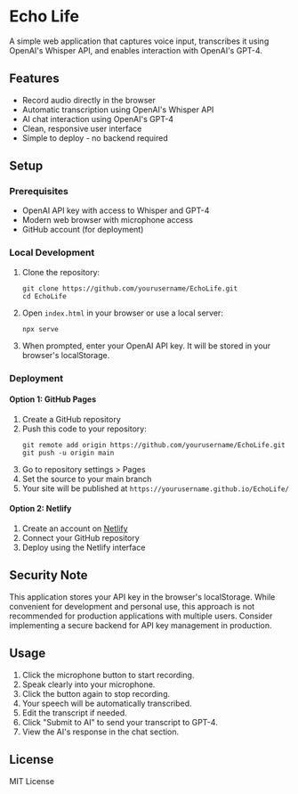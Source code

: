 # Echo Life

A simple web application that captures voice input, transcribes it using OpenAI's Whisper API, and enables interaction with OpenAI's GPT-4.

## Features

- Record audio directly in the browser
- Automatic transcription using OpenAI's Whisper API
- AI chat interaction using OpenAI's GPT-4
- Clean, responsive user interface
- Simple to deploy - no backend required

## Setup

### Prerequisites

- OpenAI API key with access to Whisper and GPT-4
- Modern web browser with microphone access
- GitHub account (for deployment)

### Local Development

1. Clone the repository:
   ```
   git clone https://github.com/yourusername/EchoLife.git
   cd EchoLife
   ```

2. Open `index.html` in your browser or use a local server:
   ```
   npx serve
   ```

3. When prompted, enter your OpenAI API key. It will be stored in your browser's localStorage.

### Deployment

#### Option 1: GitHub Pages

1. Create a GitHub repository
2. Push this code to your repository:
   ```
   git remote add origin https://github.com/yourusername/EchoLife.git
   git push -u origin main
   ```
3. Go to repository settings > Pages
4. Set the source to your main branch
5. Your site will be published at `https://yourusername.github.io/EchoLife/`

#### Option 2: Netlify

1. Create an account on [Netlify](https://www.netlify.com/)
2. Connect your GitHub repository
3. Deploy using the Netlify interface

## Security Note

This application stores your API key in the browser's localStorage. While convenient for development and personal use, this approach is not recommended for production applications with multiple users. Consider implementing a secure backend for API key management in production.

## Usage

1. Click the microphone button to start recording.
2. Speak clearly into your microphone.
3. Click the button again to stop recording.
4. Your speech will be automatically transcribed.
5. Edit the transcript if needed.
6. Click "Submit to AI" to send your transcript to GPT-4.
7. View the AI's response in the chat section.

## License

MIT License
